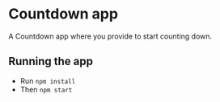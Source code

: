 # Countdown app

A Countdown app where you provide to start counting down.

## Running the app

- Run `npm install`
- Then `npm start`